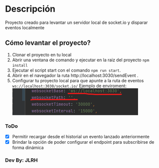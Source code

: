 # Descripción

Proyecto creado para levantar un servidor local de socket.io y disparar eventos localmente


## Cómo levantar el proyecto?

1. Clonar el proyecto en tu local
2. Abrir una ventana de comando y ejecutar en la raiz del proyecto `npm install`
3. Ejecutar el script start con el comando `npm run start`.
4. Abrir en el navegador la ruta http://localhost:3030/sendEvent .
5. Configurar tu proyecto local para que apunte a la ruta de eventos `ws://localhost:3030/socket.io/`
Ejemplo de enviroment:
   ![img.png](img.png)

### ToDo

- [x] Permitir recargar desde el historial un evento lanzado anteriormente
- [x] Brindar la opción de poder configurar el endpoint para subscribirse de forma dinámica

### Dev By: JLRH